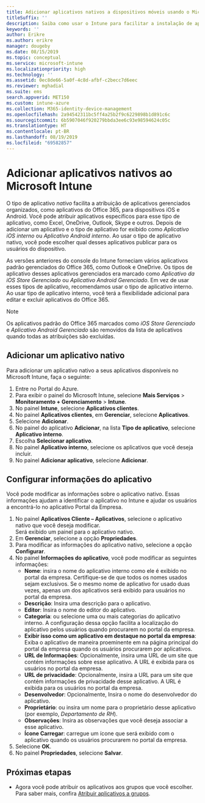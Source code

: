 ```yaml
---
title: Adicionar aplicativos nativos a dispositivos móveis usando o Microsoft Intune
titleSuffix: ''
description: Saiba como usar o Intune para facilitar a instalação de aplicativos nativos em dispositivos móveis.
keywords: ''
author: Erikre
ms.author: erikre
manager: dougeby
ms.date: 08/15/2019
ms.topic: conceptual
ms.service: microsoft-intune
ms.localizationpriority: high
ms.technology: ''
ms.assetid: 0ec8de66-5a0f-4c8d-afbf-c2becc7d6eec
ms.reviewer: mghadial
ms.suite: ems
search.appverid: MET150
ms.custom: intune-azure
ms.collection: M365-identity-device-management
ms.openlocfilehash: 2a94542311bc5ff4a25b2f9c6229898b1d891c6c
ms.sourcegitcommit: 6b5907046f920279bbda3ee6c93e98594624c05c
ms.translationtype: HT
ms.contentlocale: pt-BR
ms.lasthandoff: 08/19/2019
ms.locfileid: "69582857"
---
```

# <a name="add-built-in-apps-to-microsoft-intune"></a>Adicionar aplicativos nativos ao Microsoft Intune

O tipo de aplicativo *nativo* facilita a atribuição de aplicativos gerenciados organizados, como aplicativos do Office 365, para dispositivos iOS e Android. Você pode atribuir aplicativos específicos para esse tipo de aplicativo, como Excel, OneDrive, Outlook, Skype e outros. Depois de adicionar um aplicativo e o tipo de aplicativo for exibido como *Aplicativo iOS interno* ou *Aplicativo Android interno*. Ao usar o tipo de aplicativo nativo, você pode escolher qual desses aplicativos publicar para os usuários do dispositivo.

As versões anteriores do console do Intune forneciam vários aplicativos padrão gerenciados do Office 365, como Outlook e OneDrive. Os tipos de aplicativo desses aplicativos gerenciados era marcado como *Aplicativo da iOS Store Gerenciado* ou *Aplicativo Android Gerenciado*. Em vez de usar esses tipos de aplicativo, recomendamos usar o tipo de aplicativo interno. Ao usar tipo de aplicativo interno, você terá a flexibilidade adicional para editar e excluir aplicativos do Office 365.

>[!NOTE]
>Os aplicativos padrão do Office 365 marcados como *iOS Store Gerenciado* e *Aplicativo Android Gerenciado* são removidos da lista de aplicativos quando todas as atribuições são excluídas.

## <a name="add-a-built-in-app"></a>Adicionar um aplicativo nativo

Para adicionar um aplicativo nativo a seus aplicativos disponíveis no Microsoft Intune, faça o seguinte:
1. Entre no Portal do Azure.
2. Para exibir o painel do Microsoft Intune, selecione **Mais Serviços** > **Monitoramento + Gerenciamento** > **Intune**.
3. No painel **Intune**, selecione **Aplicativos clientes**.
4. No painel **Aplicativos clientes**, em **Gerenciar**, selecione **Aplicativos**.
5. Selecione **Adicionar**.
6. No painel do aplicativo **Adicionar**, na lista **Tipo de aplicativo**, selecione **Aplicativo interno**.
7. Escolha **Selecionar aplicativo**.
8. No painel **Aplicativo interno**, selecione os aplicativos que você deseja incluir.
9. No painel **Adicionar aplicativo**, selecione **Adicionar**.


## <a name="configure-app-information"></a>Configurar informações do aplicativo

Você pode modificar as informações sobre o aplicativo nativo. Essas informações ajudam a identificar o aplicativo no Intune e ajudar os usuários a encontrá-lo no aplicativo Portal da Empresa.
1. No painel **Aplicativos Cliente – Aplicativos**, selecione o aplicativo nativo que você deseja modificar.  
    Será exibido um painel para o aplicativo nativo.
2. Em **Gerenciar**, selecione a opção **Propriedades**.
3. Para modificar as informações do aplicativo nativo, selecione a opção **Configurar**.
4. No painel **Informações do aplicativo**, você pode modificar as seguintes informações:
    - **Nome**: insira o nome do aplicativo interno como ele é exibido no portal da empresa. Certifique-se de que todos os nomes usados sejam exclusivos. Se o mesmo nome de aplicativo for usado duas vezes, apenas um dos aplicativos será exibido para usuários no portal da empresa.
    - **Descrição**: Insira uma descrição para o aplicativo. 
    - **Editor**: Insira o nome do editor do aplicativo.
    - **Categoria**: ou selecione uma ou mais categorias do aplicativo interno. A configuração dessa opção facilita a localização do aplicativo pelos usuários quando procurarem no portal da empresa.
    - **Exibir isso como um aplicativo em destaque no portal da empresa**: Exiba o aplicativo de maneira proeminente em na página principal do portal da empresa quando os usuários procurarem por aplicativos.
    - **URL de Informações**: Opcionalmente, insira uma URL de um site que contém informações sobre esse aplicativo. A URL é exibida para os usuários no portal da empresa.
    - **URL de privacidade**: Opcionalmente, insira a URL para um site que contém informações de privacidade desse aplicativo. A URL é exibida para os usuários no portal da empresa.
    - **Desenvolvedor**: Opcionalmente, Insira o nome do desenvolvedor do aplicativo.
    - **Proprietário**: ou insira um nome para o proprietário desse aplicativo (por exemplo, *Departamento de RH*).
    - **Observações**: Insira as observações que você deseja associar a esse aplicativo.
    - **Ícone Carregar**: carregue um ícone que será exibido com o aplicativo quando os usuários procurarem no portal da empresa.
4. Selecione **OK**.
5. No painel **Propriedades**, selecione **Salvar**.

## <a name="next-steps"></a>Próximas etapas

- Agora você pode atribuir os aplicativos aos grupos que você escolher. Para saber mais, confira [Atribuir aplicativos a grupos](apps-deploy.md).

